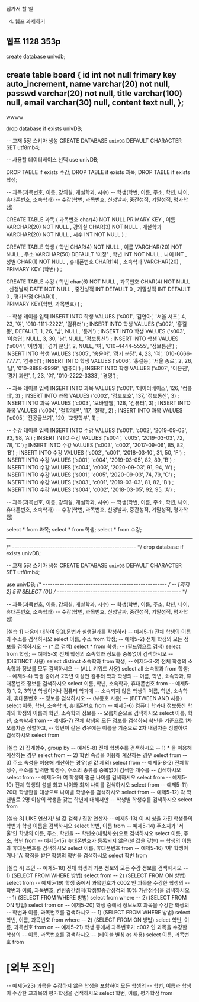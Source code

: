 

집가서 할 일

4. 웹프 과제하기


웹프 1128 353p
---------------------------------------------
create database univdb;

create table board {
	id	int		not null	frimary key auto_increment,
	name	varchar(20)	not null,
 	passwd	varchar(20)	not null,
  	title	varchar(100)	null,
	email	varchar(30)	null,
 	content	text		null,
};
---------------------------------------------
wwww

drop database if exists univDB;

-- 교재 5장 스키마 생성
CREATE DATABASE `univDB` 
  DEFAULT CHARACTER SET utf8mb4;

-- 사용할 데이터베이스 선택
use univDB;

DROP TABLE if exists 수강;
DROP TABLE if exists 과목;
DROP TABLE if exists 학생;

-- 과목(과목번호, 이름, 강의실, 개설학과, 시수)
-- 학생(학번, 이름, 주소, 학년, 나이, 휴대폰번호, 소속학과)
-- 수강(학번, 과목번호, 신청날짜, 중간성적, 기말성적, 평가학점)

CREATE TABLE 과목 (
	  과목번호 char(4)            NOT NULL     PRIMARY KEY , 
	  이름       VARCHAR(20)   NOT NULL , 
	  강의실    CHAR(3)          NOT NULL ,
	  개설학과 VARCHAR(20)   NOT NULL ,
	  시수       INT                 NOT NULL 
) ; 

CREATE TABLE 학생 (
	  학번       CHAR(4)           NOT NULL ,
	  이름       VARCHAR(20)    NOT NULL ,
	  주소       VARCHAR(50)     DEFAULT '미정' , 
	  학년       INT                  NOT NULL ,
	  나이       INT  ,
	  성별       CHAR(1)           NOT NULL ,
	  휴대폰번호  CHAR(14) , 
                소속학과    VARCHAR(20) ,
	  PRIMARY KEY (학번) 
) ; 

CREATE TABLE 수강 (
	  학번        char(6)            NOT NULL ,
	  과목번호  CHAR(4)          NOT NULL ,
	  신청날짜   DATE             NOT NULL ,
	  중간성적   INT                  DEFAULT 0 ,
	  기말성적   INT                  DEFAULT 0 , 
	  평가학점   CHAR(1) ,        
	  PRIMARY KEY(학번, 과목번호) 
) ; 

-- 학생 테이블 입력
INSERT INTO 학생
VALUES ('s001', '김연아', '서울 서초', 4, 23, '여', '010-1111-2222',  '컴퓨터') ;
INSERT INTO 학생
VALUES ('s002', '홍길동', DEFAULT, 1, 26, '남', NULL,  '통계') ;
INSERT INTO 학생
VALUES ('s003', '이승엽', NULL, 3, 30, '남', NULL,  '정보통신') ;
INSERT INTO 학생
VALUES ('s004', '이영애', '경기 분당', 2, NULL, '여', '010-4444-5555', '정보통신') ;
INSERT INTO 학생
VALUES ('s005', '송윤아', '경기 분당', 4, 23, '여', '010-6666-7777', '컴퓨터') ;
INSERT INTO 학생
VALUES ('s006', '홍길동', '서울 종로', 2, 26, '남', '010-8888-9999', '컴퓨터') ;
INSERT INTO 학생
VALUES ('s007', '이은진', '경기 과천', 1, 23, '여', '010-2222-3333', '경영') ;

-- 과목 테이블 입력
INSERT INTO 과목
VALUES ('c001', '데이터베이스', 126, '컴퓨터', 3) ;
INSERT INTO 과목
VALUES ('c002', '정보보호', 137, '정보통신', 3) ;
INSERT INTO 과목
VALUES ('c003', '모바일웹', 128, '컴퓨터', 3) ;
INSERT INTO 과목
VALUES ('c004', '철학개론', 117, '철학', 2) ;
INSERT INTO 과목
VALUES ('c005', '전공글쓰기', 120, '교양학부', 1) ;

-- 수강 테이블 입력
INSERT INTO 수강
VALUES ('s001', 'c002', '2019-09-03', 93, 98, 'A') ;
INSERT INTO 수강
VALUES ('s004', 'c005', '2019-03-03', 72, 78, 'C') ;
INSERT INTO 수강
VALUES ('s003', 'c002', '2017-09-06', 85, 82, 'B') ;
INSERT INTO 수강
VALUES ('s002', 'c001', '2018-03-10', 31, 50, 'F') ;
INSERT INTO 수강
VALUES ('s001', 'c004', '2019-03-05', 82, 89, 'B') ;
INSERT INTO 수강
VALUES ('s004', 'c003', '2020-09-03', 91, 94, 'A') ;
INSERT INTO 수강
VALUES ('s001', 'c005', '2020-09-03', 74, 79, 'C') ;
INSERT INTO 수강
VALUES ('s003', 'c001', '2019-03-03', 81, 82, 'B') ;
INSERT INTO 수강
VALUES ('s004', 'c002', '2018-03-05', 92, 95, 'A') ;

-- 과목(과목번호, 이름, 강의실, 개설학과, 시수)
-- 학생(학번, 이름, 주소, 학년, 나이, 휴대폰번호, 소속학과)
-- 수강(학번, 과목번호, 신청날짜, 중간성적, 기말성적, 평가학점)

select * from 과목;
select * from 학생;
select * from 수강;


----------------------------------------------


/* ---------------------------------------------------- */
drop database if exists univDB;

-- 교재 5장 스키마 생성
CREATE DATABASE `univDB` 
  DEFAULT CHARACTER SET utf8mb4;

use univDB;
/* ---------------------------------------------------- */
-- [과제2] 5장 SELECT (01)
/* ---------------------------------------------------- */

-- 과목(과목번호, 이름, 강의실, 개설학과, 시수)
-- 학생(학번, 이름, 주소, 학년, 나이, 휴대폰번호, 소속학과)
-- 수강(학번, 과목번호, 신청날짜, 중간성적, 기말성적, 평가학점)

[실습 1] 다음에 대하여 SQL문법과 실행결과를 작성하라 
-- 예제5-1) 전체 학생의 이름과 주소를 검색하시오
select 이름, 주소
from 학생;
-- 예제5-2) 전체 학생의 모든 정보를 검색하시오
-- (* 로 검색) 
select *
from 학생;
-- (필드명으로 검색)
select
from 학생;
-- 예제5-3) 전체 학생의 소속학과 정보를 중복없이 검색하시오
-- (DISTINCT 사용)
select distinct 소속학과
from 학생;
-- 예제5-3-2) 전체 학생의 소속학과 정보를 모두 검색하시오
-- (ALL 키워드 사용)
select all 소속학과
from 학생;
-- 예제5-4) 학생 중에서 2학년 이상인 컴퓨터 학과 학생의 
-- 이름, 학년, 소속학과, 휴대폰번호 정보를 검색하시오
select 이름, 학년, 소속학과, 휴대폰번호
from
-- 예제5-5) 1, 2, 3학년 학생이거나 컴퓨터 학과에
-- 소속되지 않은 학생의 이름, 학년, 소속학과, 휴대폰번호
-- 정보를 검색하시오
-- (부등호 사용)
-- (BETWEEN AND 사용)
select 이룸, 학년, 소속학과, 휴대폰번호
from
-- 예제5-6) 컴퓨터 학과나 정보통신 학과의 학생의 이름과 학년, 소속학과 정보를
-- 오름차순으로 검색하시오
select 이름, 학년, 소속학과
from
-- 예제5-7) 전체 학생의 모든 정보를 검색하되 학년을 기준으로 1차 오름차순 정렬하고,
-- 학년이 같은 경우에는 이름을 기준으로 2차 내림차순 정렬하여 검색하시오
select 
from

[실습 2] 집계함수, group by
-- 예제5-8) 전체 학생수를 검색하시오
-- 1) * 을 이용해 계산하는 경우
select 
from
-- 2) 학번 속성을 이용해 계산하는 경우
select 
from
-- 3) 주소 속성을 이용해 계산하는 경우(널 값 제외) 
select 
from
-- 예제5-8-2) 전체학생수, 주소를 입력한 학생수, 주소의 종류를 중복없이 검색한 개수를 
-- 검색하시오
select 
from
-- 예제5-9) 여 학생의 평균 나이를 검색하시오
select 
from
-- 예제5-10) 전체 학생의 성별 최고 나이와 최저 나이를 검색하시오
select 
from
-- 예제5-11) 20대 학생만을 대상으로 나이별 학생수를 검색하시오
select 
from
-- 예제5-12) 각 학년별로 2명 이상의 학생을 갖는 학년에 대해서만
-- 학생별 학생수를 검색하시오
select 
from

[실습 3] LIKE 연산자/ 널 값 검색 / 집합 연산자
-- 예제5-13) 이 씨 성을 가진 학생들의 학번과 학생 이름을 검색하시오
select 학번, 이름
from
-- 예제5-14) 주소지가 '서울'인 학생의 이름, 주소, 학년을 
-- 학년순(내림차순)으로 검색하시오
select 이름, 주소, 학년
from
-- 예제5-15) 휴대폰번호가 등록되지 않은(널 값을 갖는)
-- 학생의 이름과 휴대폰번호를 검색하시오
select 이름, 휴대폰번호
from
-- 예제5-16) '여' 학생이거나 'A' 학점을 받은 학생의 학번을 검색하시오
select 학번
from

[실습 4] 조인
-- 예제5-18) 전체 학생의 기본 정보와 모든 수강 정보를 검색하시오
-- 1) (SELECT FROM WHERE 방법)
select 
from
-- 2) (SELECT FROM ON 방법)
select 
from
-- 예제5-19) 학생 중에서 과목번호가 c002 인 과목을 수강한 학생의 
-- 학번과 이름, 과목번호, 변환중간성적(학생별중간성적의 10% 가산점수)을 검색하시오
-- 1) (SELECT FROM WHERE 방법)
select 
from
where
-- 2) (SELECT FROM ON 방법)
select 
from
on
-- 예제5-20) 학생 중에서 정보보호 과목을 수강한 학생의 
-- 학번과 이름, 과목번호를 검색하시오
-- 1) (SELECT FROM WHERE 방법)
select 학번, 이름, 과목번호
from
where
-- 2) (SELECT FROM ON 방법)
select 학번, 이름, 과목번호
from
on
-- 예제5-21) 학생 중에서 과목번호가 c002 인 과목을 수강한 학생의 
-- 이름, 과목번호를 검색하시오
-- (테이블 별칭 as 사용)
select 이름, 과목번호
from
# [외부 조인]
-- 예제5-23) 과목을 수강하지 않은 학생을 포함하여 모든 학생의 
-- 학번, 이름과 학생이 수강한 교과목의 평가학점을 검색하시오
select 학번, 이름, 평가학점
from
